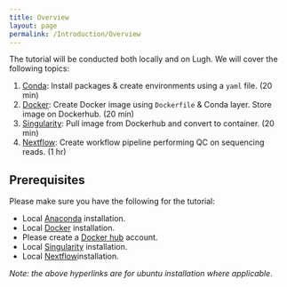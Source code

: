 ```yaml
---
title: Overview
layout: page
permalink: /Introduction/Overview
---
```


The tutorial will be conducted both locally and on Lugh. We will cover the following topics:

1. [Conda](http://barrydigby.github.io/Week_1/Conda): Install packages & create environments using a `yaml` file. (20 min)
2. [Docker](http://barrydigby.github.io/Week_1/Docker): Create Docker image using `Dockerfile` & Conda layer. Store image on Dockerhub. (20 min)
3. [Singularity](http://barrydigby.github.io/Week_1/Singularity): Pull image from Dockerhub and convert to container. (20 min)
4. [Nextflow](http://barrydigby.github.io/Week_1/Nextflow): Create workflow pipeline performing QC on sequencing reads. (1 hr)

## Prerequisites
 Please make sure you have the following for the tutorial:
 - Local [Anaconda](https://www.anaconda.com/products/individual) installation.
 - Local [Docker](https://docs.docker.com/engine/install/ubuntu/) installation.
 - Please create a [Docker hub](https://hub.docker.com/) account.
 - Local [Singularity](https://singularity.lbl.gov/install-linux) installation.
 - Local [Nextflow](https://www.nextflow.io/docs/latest/getstarted.html#installation)installation.

*Note: the above hyperlinks are for ubuntu installation where applicable*.
